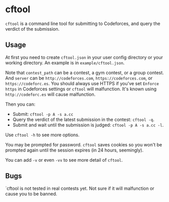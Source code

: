 # cftool

`cftool` is a command line tool for submitting to Codeforces, and query the
verdict of the submission.

## Usage

At first you need to create `cftool.json` in your user config directory or
your working directory.  An example is in `example/cftool.json`.

Note that `contest_path` can be a contest, a gym contest, or a group
contest.  And `server` can be `http://codeforces.com`,
`https://codeforces.com`, or `https://codeforc.es`.  You should always use
HTTPS if you've set `Enforce https` in Codeforces settings or `cftool` will
malfunction.  It's known using `http://codeforc.es` will cause malfunction.

Then you can:

* Submit: `cftool -p A -s a.cc`
* Query the verdict of the latest submission in the contest: `cftool -q`.
* Submit and wait until the submission is judged: `cftool -p A -s a.cc -l`.

Use `cftool -h` to see more options.

You may be prompted for password.  `cftool` saves cookies so you won't be
prompted again until the session expires (in 24 hours, seemingly).

You can add `-v` or even `-vv` to see more detail of `cftool`.

## Bugs

`cftool is not tested in real contests yet.  Not sure if it will malfunction
or cause you to be banned.
